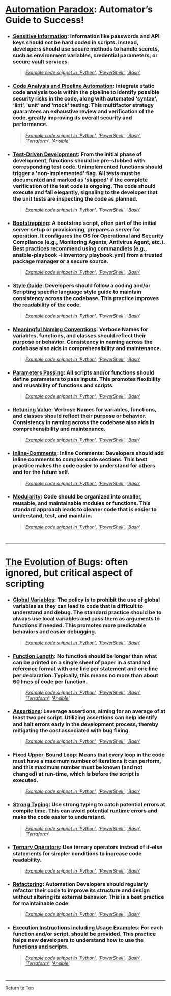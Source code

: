 # [**Automation Paradox**](./AutomationParadox/Coding-Guidelines.md): Automator’s Guide to Success!

- ### [**Sensitive Information**](./AutomationParadox/Sensitive-Information.md): Information like passwords and API keys should not be hard coded in scripts. Instead, developers should use secure methods to handle secrets, such as environment variables, credential parameters, or secure vault services. 
  > [*Example code snippet in 'Python'*](./AutomationParadox/Sensitive-Information.md#example-of-hard-coding-sensitive-information-in-python), [*'PowerShell'*](./AutomationParadox/Sensitive-Information.md#example-of-hard-coding-sensitive-information-in-powershell), [*'Bash'*](./AutomationParadox/Sensitive-Information.md#example-of-hard-coding-sensitive-information-in-bash)

- ### [**Code Analysis and Pipeline Automation**](./AutomationParadox/Code-Analysis-and-PipelineAutomation.md): Integrate static code analysis tools within the pipeline to identify possible security risks in the code, along with automated ‘syntax’, ‘lint’, 'unit' and 'mock' testing. This multifactor strategy guarantees an exhaustive review and verification of the code, greatly improving its overall security and performance.
  > [*Example code snippet in 'Python'*](./AutomationParadox/Code-Analysis-and-PipelineAutomation.md#example-without-code-analysis-and-pipeline-automation-for-python-code-via-azure-devops-pipelines), [*'PowerShell'*](./AutomationParadox/Code-Analysis-and-PipelineAutomation.md#example-without-code-analysis-and-pipeline-automation-for-powershell-code-via-azure-devops-pipelines), [*'Bash'*](./AutomationParadox/Code-Analysis-and-PipelineAutomation.md#example-without-code-analysis-and-pipeline-automation-for-bash-code-via-azure-devops-pipelines),  [*'Terraform'*](./AutomationParadox/Code-Analysis-and-PipelineAutomation.md#example-without-code-analysis-and-pipeline-automation-for-terraform-code-via-azure-devops-pipelines), [*'Ansible'*](./AutomationParadox/Code-Analysis-and-PipelineAutomation.md#example-without-code-analysis-and-pipeline-automation-for-ansible-playbook-via-azure-devops-pipelines)

- ### [**Test-Driven Development**](./AutomationParadox/Test-Driven-Development.md): From the initial phase of development, functions should be pre-stubbed with corresponding test code. Unimplemented functions should trigger a 'non-implemented' flag. All tests must be documented and marked as 'skipped' if the complete verification of the test code is ongoing. The code should execute and fail elegantly, signaling to the developer that the unit tests are inspecting the code as planned. 
  >[*Example code snippet in 'Python'*](./AutomationParadox/Test-Driven-Development.md#example-without-test-driven-development-tdd-in-python), [*'PowerShell'*](./AutomationParadox/Test-Driven-Development.md#example-without-test-driven-development-tdd-in-powershell), [*'Bash'*](./AutomationParadox/Test-Driven-Development.md#example-without-test-driven-development-tdd-in-bash)

- ### [**Bootstrapping**](./AutomationParadox/Bootstrapping.md): A bootstrap script, often part of the initial server setup or provisioning, prepares a server for operation. It configures the OS for Operational and Security Compliance (e.g., Monitoring Agents, Antivirus Agent, etc.). Best practices recommend using commandlets (e.g., ansible-playbook -i inventory playbook.yml) from a trusted package manager or a secure source.
  > [*Example code snippet in 'Python'*](./AutomationParadox/Bootstrapping.md#example-without-bootstraping-in-python-via-onprem-centos-package-manager), [*'PowerShell'*](./AutomationParadox/Bootstrapping.md#example-without-bootstrapping-in-powershell-via-gist), [*'Bash'*](./AutomationParadox/Bootstrapping.md#example-without-bootstrapping-in-bash-via-ansible)

- ### [**Style Guide**](./AutomationParadox/Style-Guide.md): Developers should follow a coding and/or Scripting specific language style guide to maintain consistency across the codebase. This practice improves the readability of the code.
  > [*Example code snippet in 'Python'*](./AutomationParadox/Style-Guide.md#example-without-style-in-python), [*'PowerShell'*](./AutomationParadox/Style-Guide.md#example-without-style-in-powershell), [*'Bash'*](./AutomationParadox/Style-Guide.md#example-without-style-in-bash)

- ### [**Meaningful Naming Conventions**](./AutomationParadox/Meaningful-Naming-Conventions.md): Verbose Names for variables, functions, and classes should reflect their purpose or behavior. Consistency in naming across the codebase also aids in comprehensibility and maintenance.
  > [*Example code snippet in 'Python'*](./AutomationParadox/Meaningful-Naming-Conventions.md#example-without-meaningful-naming-conventions-in-python), [*'PowerShell'*](./AutomationParadox/Meaningful-Naming-Conventions.md#example-without-meaningful-naming-conventions-in-powershell), [*'Bash'*](./AutomationParadox/Meaningful-Naming-Conventions.md#example-without-meaningful-naming-conventions-in-python)

- ### [**Parameters Passing**](./AutomationParadox/Parameter-Passing.md): All scripts and/or functions should define parameters to pass inputs. This promotes flexibility and reusability of functions and scripts.
  > [*Example code snippet in 'Python'*](./AutomationParadox/Parameter-Passing.md#example-without-parameter-passing-in-python), [*'PowerShell'*](./AutomationParadox/Parameter-Passing.md#example-without-parameter-passing-in-powershell), [*'Bash'*](./AutomationParadox/Parameter-Passing.md#example-without-parameter-passing-in-bash)  

- ### [**Retuning Value**](./AutomationParadox/Returning-Value.md): Verbose Names for variables, functions, and classes should reflect their purpose or behavior. Consistency in naming across the codebase also aids in comprehensibility and maintenance.
  > [*Example code snippet in 'Python'*](./AutomationParadox/Returning-Value.md#example-without-returning-value-in-python), [*'PowerShell'*](./AutomationParadox/Returning-Value.md#example-without-using-return-value-in-powershell), [*'Bash'*](./AutomationParadox/Returning-Value.md#example-without-using-return-values-in-bash)

- ### [**Inline-Comments**](./AutomationParadox/Inline-Comments.md): Inline Comments: Developers should add inline comments to complex code sections. This best practice makes the code easier to understand for others and for the future self.
  > [*Example code snippet in 'Python'*](./AutomationParadox/Inline-Comments.md#example-without-comments-in-python), [*'PowerShell'*](../AutomationParadox/Inline-Comments.md#example-without-comments-in-powershell), [*'Bash'*](./AutomationParadox/Inline-Comments.md#example-without-comments-in-bash)

- ### [**Modularity**](./AutomationParadox/Modularity.md): Code should be organized into smaller, reusable, and maintainable modules or functions. This standard approach leads to cleaner code that is easier to understand, test, and maintain.
  > [*Example code snippet in 'Python'*](./AutomationParadox/Modularity.md#example-without-modularity-in-python), [*'PowerShell'*](./AutomationParadox/Modularity.md#example-without-modularity-in-powershell), [*'Bash'*](./AutomationParadox/Modularity.md#example-without-modularity-in-bash)

<br>

_______
# [**The Evolution of Bugs**](./TheEvolutionOfBugs/Logic-Guidelines.md): often ignored, but critical aspect of scripting

- ### [**Global Variables**](./TheEvolutionOfBugs/Global-Variables.md): The policy is to prohibit the use of global variables as they can lead to code that is difficult to understand and debug. The standard practice should be to always use local variables and pass them as arguments to functions if needed. This promotes more predictable behaviors and easier debugging. 
  > [*Example code snippet in 'Python'*](./Global-Variables.md#example-of-using-global-variables-in-python), [*'PowerShell'*](./Global-Variables.md#example-of-using-global-variables-in-powershell), [*'Bash'*](./Global-Variables.md#example-of-using-global-variables-in-bash)

- ### [**Function Length**](./TheEvolutionOfBugs/Function-Length.md): No function should be longer than what can be printed on a single sheet of paper in a standard reference format with one line per statement and one line per declaration. Typically, this means no more than about 60 lines of code per function.
  > [*Example code snippet in 'Python'*](./TheEvolutionOfBugs/Function-Length.md#example-without-function-lenght-in-python), [*'PowerShell'*](./TheEvolutionOfBugs/Function-Length.md#example-without-function-lenght-in-powershell), [*'Bash'*](./TheEvolutionOfBugs/Function-Length.md#example-without-function-lenght-in-bash), [*'Terraform'*](./TheEvolutionOfBugs/Function-Length.md#example-without-function-lenght-in-terraform-via-azure), [*'Ansible'*](./TheEvolutionOfBugs/Function-Length.md#example-without-function-lenght-in-ansible)


- ### [**Assertions**](./TheEvolutionOfBugs/Assertions.md): Leverage assertions, aiming for an average of at least two per script. Utilizing assertions can help identify and halt errors early in the development process, thereby mitigating the cost associated with bug fixing.
  > [*Example code snippet in 'Python'*](./TheEvolutionOfBugs/Assertions.md#example-without-using-assertions-in-python), [*'PowerShell'*](./TheEvolutionOfBugs/Assertions.md#example-without-using-assertions-in-powershell), [*'Bash'*](./TheEvolutionOfBugs/Assertions.md#example-without-using-assertions-in-powershell)


- ### [**Fixed Upper-Bound Loop**](./TheEvolutionOfBugs/Fixed-Uper-Bound-Loop.md): Means that every loop in the code must have a maximum number of iterations it can perform, and this maximum number must be known (and not changed) at run-time, which is before the script is executed.
  > [*Example code snippet in 'Python'*](./TheEvolutionOfBugs/Fixed-Uper-Bound-Loop.md#example-without-a-fixed-upper-bound-loop-in-python), [*'PowerShell'*](./TheEvolutionOfBugs/Fixed-Uper-Bound-Loop.md#example-without-a-fixed-upper-bound-loop-in-powershell), [*'Bash'*](./TheEvolutionOfBugs/Fixed-Uper-Bound-Loop.md#example-without-a-fixed-upper-bound-loop-in-bash)


- ### [**Strong Typing**](./TheEvolutionOfBugs/Strong-Typing.md): Use strong typing to catch potential errors at compile time. This can avoid potential runtime errors and make the code easier to understand.
  > [*Example code snippet in 'Python'*](./TheEvolutionOfBugs/Strong-Typing.md#example-without-strong-typing-type-hints-in-python), [*'PowerShell'*](./TheEvolutionOfBugs/Strong-Typing.md#example-without-strong-typing-type-hints-in-python), [*'Bash'*](./TheEvolutionOfBugs/Strong-Typing.md#example-without-strong-typing-simulated-in-bash), [*'Terraform'*](./TheEvolutionOfBugs/Strong-Typing.md#example-without-strong-typing-context-in-terraform)

 - ### [**Ternary Operators**](./TheEvolutionOfBugs/TernaryOperators.md): Use ternary operators instead of if-else statements for simpler conditions to increase code readability.
    > [*Example code snippet in 'Python'*](./TheEvolutionOfBugs/Ternary-Operators.md#example-without-ternary-operator-in-python), [*'PowerShell'*](./TheEvolutionOfBugs/Ternary-Operators.md#example-without-ternary-operator-in-powershell), [*'Bash'*](./TheEvolutionOfBugs/Ternary-Operators.md#example-without-ternary-operator-in-bash)


- ### [**Refactoring**](./TheEvolutionOfBugs/Refactoring.md): Automation Developers should regularly refactor their code to improve its structure and design without altering its external behavior. This is a best practice for maintainable code.
  > [*Example code snippet in 'Python'*](./TheEvolutionOfBugs/Refactoring.md#example-before-refactoring-in-python), [*'PowerShell'*](./TheEvolutionOfBugs/Refactoring.md#example-before-refactoring-in-powershell), [*'Bash'*](./TheEvolutionOfBugs/Refactoring.md#example-before-refactoring-in-bash)

- ### [**Execution Instructions including Usage Examples**](./TheEvolutionOfBugs/Execution-Instructions-Including-Usage-Examples.md): For each function and/or script, should be provided. This practice helps new developers to understand how to use the functions and scripts.

  > [*Example code snippet in 'Python'*](./TheEvolutionOfBugs/Execution-Instructions-Including-Usage-Examples.md#example-without-execution-instructions-or-usage-examples-in-python), [*'PowerShell'*](./TheEvolutionOfBugs/Execution-Instructions-Including-Usage-Examples.md#example-without-execution-instructions-or-usage-examples-in-powershell), [*'Bash'*](./TheEvolutionOfBugs/Execution-Instructions-Including-Usage-Examples.md#example-without-execution-instructions-or-usage-examples-in-bash)
  , [*'Terraform'*](./TheEvolutionOfBugs/Execution-Instructions-Including-Usage-Examples.md#example-without-execution-instructions-or-usage-examples-in-terraform), [*'Ansible'*](./TheEvolutionOfBugs/Execution-Instructions-Including-Usage-Examples.md#example-without-execution-instructions-or-usage-examples-in-ansible)
  

<br>

___
[Return to Top](#automation-paradox-automators-guide-to-success)

